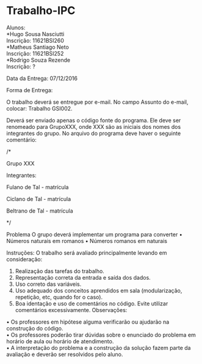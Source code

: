 # Trabalho-IPC

Alunos:<br>
  *Hugo Sousa Nasciutti
  <br>
    Inscrição: 11621BSI260
  <br>
  *Matheus Santiago Neto
  <br>
    Inscrição: 11621BSI252
  <br>
  *Rodrigo Souza Rezende
  <br>
    Inscrição: ?
  <br>

Data da Entrega: 07/12/2016

Forma de Entrega:

  O trabalho deverá se entregue por e-mail. No campo Assunto do e-mail, colocar:
Trabalho GSI002.

  Deverá ser enviado apenas o código fonte do programa. Ele deve ser renomeado para
GrupoXXX, onde XXX são as iniciais dos nomes dos integrantes do grupo. No arquivo
do programa deve haver o seguinte comentário:

/*

  Grupo XXX

  Integrantes:

  Fulano de Tal - matrícula

  Ciclano de Tal - matrícula

  Beltrano de Tal - matrícula

*/

Problema
 O grupo deverá implementar um programa para converter
 • Números naturais em romanos
 • Números romanos em naturais

Instruções:
O trabalho será avaliado principalmente levando em consideração:<br>
1) Realização das tarefas do trabalho.<br>
2) Representação correta da entrada e saída dos dados.<br>
3) Uso correto das variáveis.<br>
4) Uso adequado dos conceitos aprendidos em sala (modularização, repetição, etc,
quando for o caso).<br>
5) Boa identação e uso de comentários no código. Evite utilizar comentários
excessivamente.
Observações:

 • Os professores em hipótese alguma verificarão ou ajudarão na construção do código.<br>
 • Os professores poderão tirar dúvidas sobre o enunciado do problema em horário de
aula ou horário de atendimento.<br>
 • A interpretação do problema e a construção da solução fazem parte da avaliação e
deverão ser resolvidos pelo aluno.<br>
